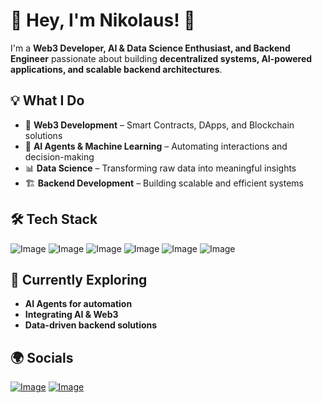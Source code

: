 # 🚀 Hey, I'm Nikolaus! 👋  

I'm a **Web3 Developer, AI & Data Science Enthusiast, and Backend Engineer** passionate about building **decentralized systems, AI-powered applications, and scalable backend architectures**.  

## 💡 What I Do  
- 🔹 **Web3 Development** – Smart Contracts, DApps, and Blockchain solutions  
- 🤖 **AI Agents & Machine Learning** – Automating interactions and decision-making  
- 📊 **Data Science** – Transforming raw data into meaningful insights  
- 🏗️ **Backend Development** – Building scalable and efficient systems  

## 🛠️ Tech Stack 
![Image](https://github.com/user-attachments/assets/9489dbd9-3a27-4586-819c-2cc5d022553d)
![Image](https://github.com/user-attachments/assets/d76fd144-8f7b-4f8f-b081-2558daf5f8fc)
![Image](https://github.com/user-attachments/assets/f16633b3-afdf-45a9-9fe9-740ca31d269f)
![Image](https://github.com/user-attachments/assets/261ab522-c605-4f98-9dd0-5509df03e64a)
![Image](https://github.com/user-attachments/assets/57988036-50b4-47d5-ac2d-e99d36ce540f)
![Image](https://github.com/user-attachments/assets/450e11d0-86dd-4a0a-a248-48c414d358d5)

## 🚀 Currently Exploring  
- **AI Agents for automation**  
- **Integrating AI & Web3**  
- **Data-driven backend solutions**  

## 🌍 Socials
[![Image](https://github.com/user-attachments/assets/7313d9f3-87fa-4f42-9535-49585f661fe1)](https://linkedin.com/in/nikolaussatria)
[![Image](https://github.com/user-attachments/assets/de150424-0106-4127-8d5a-9e5f2bd0f018)](https://www.instagram.com/nikolaussatria/)

